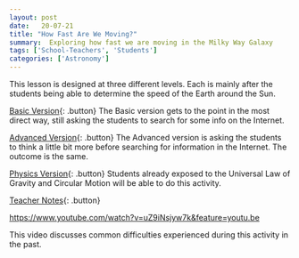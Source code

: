 ```yaml
---
layout: post
date:   20-07-21
title: "How Fast Are We Moving?"
summary:  Exploring how fast we are moving in the Milky Way Galaxy
tags: ['School-Teachers', 'Students']
categories: ['Astronomy'] 
---
```

This lesson is designed at three different levels.  Each is mainly after the students being able to determine the speed of the Earth around the Sun.  

[Basic Version](https://drive.google.com/file/d/16kOIq_1x2TTggZz2ao1H7ypAyL5KdrFu/view?usp=sharing){: .button}
The Basic version gets to the point in the most direct way, still asking the students to search for some info on the Internet.

[Advanced Version](https://drive.google.com/file/d/1LanYTHlZKrMlAsa0Ofu3uTW39kQYeUhb/view?usp=sharing){: .button}
The Advanced version is asking the students to think a little bit more before searching for information in the Internet.  The outcome is the same.

[Physics Version](https://docs.google.com/document/d/15UM0xx6I1MEU0DSmq8ptyxpJwmIa3muMem8us5xnG0E/edit?usp=sharing){: .button}
Students already exposed to the Universal Law of Gravity and Circular Motion will be able to do this activity.

[Teacher Notes](https://docs.google.com/document/d/1wpvKYHrdWjpbbzHOWjYOjCK95BkYc4WE0pzj2UZ3auI/edit?usp=sharing){: .button}

https://www.youtube.com/watch?v=uZ9iNsjyw7k&feature=youtu.be

This video discusses common difficulties experienced during this activity in the past.

